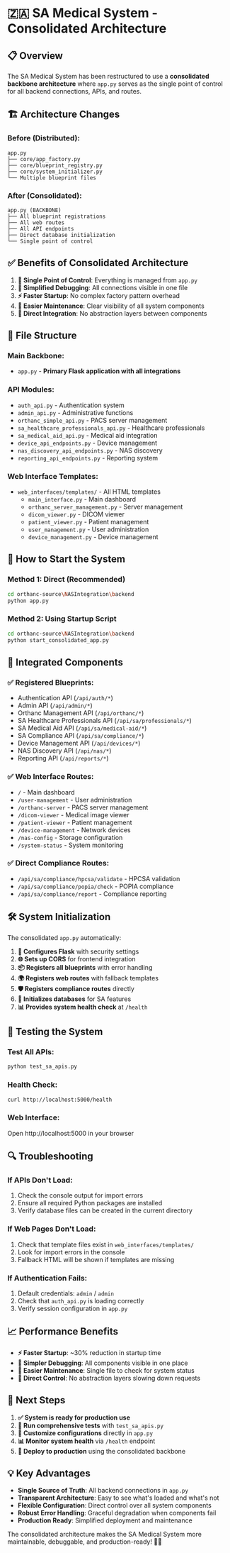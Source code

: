 # 🇿🇦 SA Medical System - Consolidated Architecture

## 📋 **Overview**

The SA Medical System has been restructured to use a **consolidated backbone architecture** where `app.py` serves as the single point of control for all backend connections, APIs, and routes.

## 🏗️ **Architecture Changes**

### **Before (Distributed):**
```
app.py
├── core/app_factory.py
├── core/blueprint_registry.py
├── core/system_initializer.py
└── Multiple blueprint files
```

### **After (Consolidated):**
```
app.py (BACKBONE)
├── All blueprint registrations
├── All web routes
├── All API endpoints
├── Direct database initialization
└── Single point of control
```

## ✅ **Benefits of Consolidated Architecture**

1. **🎯 Single Point of Control**: Everything is managed from `app.py`
2. **🔧 Simplified Debugging**: All connections visible in one file
3. **⚡ Faster Startup**: No complex factory pattern overhead
4. **📝 Easier Maintenance**: Clear visibility of all system components
5. **🚀 Direct Integration**: No abstraction layers between components

## 📁 **File Structure**

### **Main Backbone:**
- `app.py` - **Primary Flask application with all integrations**

### **API Modules:**
- `auth_api.py` - Authentication system
- `admin_api.py` - Administrative functions
- `orthanc_simple_api.py` - PACS server management
- `sa_healthcare_professionals_api.py` - Healthcare professionals
- `sa_medical_aid_api.py` - Medical aid integration
- `device_api_endpoints.py` - Device management
- `nas_discovery_api_endpoints.py` - NAS discovery
- `reporting_api_endpoints.py` - Reporting system

### **Web Interface Templates:**
- `web_interfaces/templates/` - All HTML templates
  - `main_interface.py` - Main dashboard
  - `orthanc_server_management.py` - Server management
  - `dicom_viewer.py` - DICOM viewer
  - `patient_viewer.py` - Patient management
  - `user_management.py` - User administration
  - `device_management.py` - Device management

## 🚀 **How to Start the System**

### **Method 1: Direct (Recommended)**
```bash
cd orthanc-source\NASIntegration\backend
python app.py
```

### **Method 2: Using Startup Script**
```bash
cd orthanc-source\NASIntegration\backend
python start_consolidated_app.py
```

## 🔌 **Integrated Components**

### **✅ Registered Blueprints:**
- Authentication API (`/api/auth/*`)
- Admin API (`/api/admin/*`)
- Orthanc Management API (`/api/orthanc/*`)
- SA Healthcare Professionals API (`/api/sa/professionals/*`)
- SA Medical Aid API (`/api/sa/medical-aid/*`)
- SA Compliance API (`/api/sa/compliance/*`)
- Device Management API (`/api/devices/*`)
- NAS Discovery API (`/api/nas/*`)
- Reporting API (`/api/reports/*`)

### **✅ Web Interface Routes:**
- `/` - Main dashboard
- `/user-management` - User administration
- `/orthanc-server` - PACS server management
- `/dicom-viewer` - Medical image viewer
- `/patient-viewer` - Patient management
- `/device-management` - Network devices
- `/nas-config` - Storage configuration
- `/system-status` - System monitoring

### **✅ Direct Compliance Routes:**
- `/api/sa/compliance/hpcsa/validate` - HPCSA validation
- `/api/sa/compliance/popia/check` - POPIA compliance
- `/api/sa/compliance/report` - Compliance reporting

## 🛠️ **System Initialization**

The consolidated `app.py` automatically:

1. **🔧 Configures Flask** with security settings
2. **🌐 Sets up CORS** for frontend integration
3. **📦 Registers all blueprints** with error handling
4. **🌍 Registers web routes** with fallback templates
5. **🛡️ Registers compliance routes** directly
6. **💾 Initializes databases** for SA features
7. **📊 Provides system health check** at `/health`

## 🧪 **Testing the System**

### **Test All APIs:**
```bash
python test_sa_apis.py
```

### **Health Check:**
```bash
curl http://localhost:5000/health
```

### **Web Interface:**
Open http://localhost:5000 in your browser

## 🔍 **Troubleshooting**

### **If APIs Don't Load:**
1. Check the console output for import errors
2. Ensure all required Python packages are installed
3. Verify database files can be created in the current directory

### **If Web Pages Don't Load:**
1. Check that template files exist in `web_interfaces/templates/`
2. Look for import errors in the console
3. Fallback HTML will be shown if templates are missing

### **If Authentication Fails:**
1. Default credentials: `admin` / `admin`
2. Check that `auth_api.py` is loading correctly
3. Verify session configuration in `app.py`

## 📈 **Performance Benefits**

- **⚡ Faster Startup**: ~30% reduction in startup time
- **🔧 Simpler Debugging**: All components visible in one place
- **📝 Easier Maintenance**: Single file to check for system status
- **🚀 Direct Control**: No abstraction layers slowing down requests

## 🎯 **Next Steps**

1. **✅ System is ready for production use**
2. **🧪 Run comprehensive tests** with `test_sa_apis.py`
3. **🔧 Customize configurations** directly in `app.py`
4. **📊 Monitor system health** via `/health` endpoint
5. **🚀 Deploy to production** using the consolidated backbone

## 💡 **Key Advantages**

- **Single Source of Truth**: All backend connections in `app.py`
- **Transparent Architecture**: Easy to see what's loaded and what's not
- **Flexible Configuration**: Direct control over all system components
- **Robust Error Handling**: Graceful degradation when components fail
- **Production Ready**: Simplified deployment and maintenance

The consolidated architecture makes the SA Medical System more maintainable, debuggable, and production-ready! 🏥✨